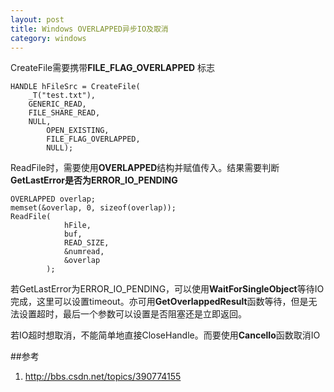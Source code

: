 ```yaml
---
layout: post
title: Windows OVERLAPPED异步IO及取消
category: windows
---
```


CreateFile需要携带**FILE_FLAG_OVERLAPPED** 标志

	HANDLE hFileSrc = CreateFile(
		_T("test.txt"),
		GENERIC_READ,
		FILE_SHARE_READ,
		NULL,
        	OPEN_EXISTING,
        	FILE_FLAG_OVERLAPPED,
        	NULL);
        	
ReadFile时，需要使用**OVERLAPPED**结构并赋值传入。结果需要判断**GetLastError是否为ERROR_IO_PENDING**

	OVERLAPPED overlap;
	memset(&overlap, 0, sizeof(overlap));
	ReadFile(
		        hFile,
		        buf,
		        READ_SIZE,
		        &numread,
		        &overlap
		    );
		    
若GetLastError为ERROR_IO_PENDING，可以使用**WaitForSingleObject**等待IO完成，这里可以设置timeout。亦可用**GetOverlappedResult**函数等待，但是无法设置超时，最后一个参数可以设置是否阻塞还是立即返回。

若IO超时想取消，不能简单地直接CloseHandle。而要使用**CancelIo**函数取消IO

##参考
1. <http://bbs.csdn.net/topics/390774155>

